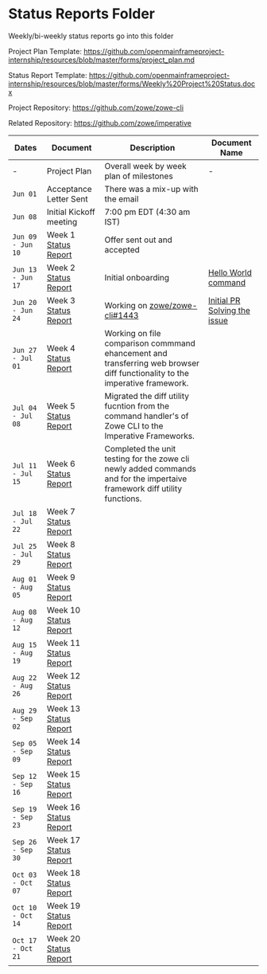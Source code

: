 # Status Reports Folder
Weekly/bi-weekly status reports go into this folder

Project Plan Template: https://github.com/openmainframeproject-internship/resources/blob/master/forms/project_plan.md

Status Report Template: https://github.com/openmainframeproject-internship/resources/blob/master/forms/Weekly%20Project%20Status.docx

Project Repository: https://github.com/zowe/zowe-cli

Related Repository: https://github.com/zowe/imperative

| Dates | Document | Description | Document Name |
|---|---|---|---|
| - | Project Plan | Overall week by week plan of milestones | - |
| `Jun 01` | Acceptance Letter Sent | There was a mix-up with the email | |
| `Jun 08` | Initial Kickoff meeting | 7:00 pm EDT (4:30 am IST) | |
| `Jun 09 - Jun 10` | Week 1 [Status Report](./week01.md) | Offer sent out and accepted | |
| `Jun 13 - Jun 17` | Week 2 [Status Report](./week02.md) | Initial onboarding | [Hello World command](https://github.com/sarthakjdev/zowe-cli/tree/test-hello-world-creations) | 
| `Jun 20 - Jun 24` | Week 3 [Status Report](./week03.md) | Working on [zowe/zowe-cli#1443](https://github.com/zowe/zowe-cli/issues/1443) | [Initial PR Solving the issue](https://github.com/zowe/zowe-cli/pull/1460) |
| `Jun 27 - Jul 01` | Week 4 [Status Report](./week04.md) | Working on file comparison commmand ehancement and transferring web browser diff functionality to the imperative framework. | |
| `Jul 04 - Jul 08` | Week 5 [Status Report](./week05.md) | Migrated the diff utility fucntion from the command handler's of Zowe CLI to the Imperative Frameworks. | |
| `Jul 11 - Jul 15` | Week 6 [Status Report](./week06.md) | Completed the unit testing for the zowe cli newly added commands and for the impertaive framework diff utility functions. | |
| `Jul 18 - Jul 22` | Week 7 [Status Report](./week07.md) | | |
| `Jul 25 - Jul 29` | Week 8 [Status Report](./week08.md) | | |
| `Aug 01 - Aug 05` | Week 9 [Status Report](./week09.md) | | |
| `Aug 08 - Aug 12` | Week 10 [Status Report](./week10.md) | | |
| `Aug 15 - Aug 19` | Week 11 [Status Report](./week11.md) | | |
| `Aug 22 - Aug 26` | Week 12 [Status Report](./week12.md) | | |
| `Aug 29 - Sep 02` | Week 13 [Status Report](./week13.md) | | |
| `Sep 05 - Sep 09` | Week 14 [Status Report](./week14.md) | | |
| `Sep 12 - Sep 16` | Week 15 [Status Report](./week15.md) | | |
| `Sep 19 - Sep 23` | Week 16 [Status Report](./week16.md) | | |
| `Sep 26 - Sep 30` | Week 17 [Status Report](./week17.md) | | |
| `Oct 03 - Oct 07` | Week 18 [Status Report](./week18.md) | | |
| `Oct 10 - Oct 14` | Week 19 [Status Report](./week19.md) | | |
| `Oct 17 - Oct 21` | Week 20 [Status Report](./week20.md) | | |
